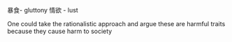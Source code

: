暴食- gluttony
情欲 - lust

One could take the rationalistic approach and argue these are harmful traits because they cause harm to society
